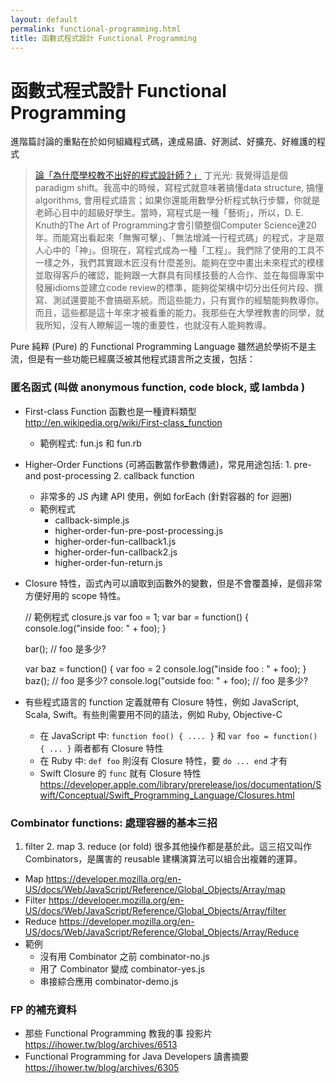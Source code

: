 ```yaml
---
layout: default
permalink: functional-programming.html
title: 函數式程式設計 Functional Programming
---
```


# 函數式程式設計 Functional Programming

進階篇討論的重點在於如何組織程式碼，達成易讀、好測試、好擴充、好維護的程式

> [論「為什麼學校教不出好的程式設計師？」](https://www.facebook.com/softdevtools/posts/305785376123355)
> 丁光光: 我覺得這是個paradigm shift。我高中的時候，寫程式就意味著搞懂data structure, 搞懂algorithms, 會用程式語言；如果你還能用數學分析程式執行步驟，你就是老師心目中的超級好學生。當時，寫程式是一種「藝術」，所以，D. E. Knuth的The Art of Programming才會引領整個Computer Science達20年。而能寫出看起來「無懈可擊」、「無法增減一行程式碼」的程式，才是眾人心中的「神」。但現在，寫程式成為一種「工程」。我們除了使用的工具不一樣之外，我們其實跟木匠沒有什麼差別。能夠在空中畫出未來程式的模樣並取得客戶的確認，能夠跟一大群具有同樣技藝的人合作、並在每個專案中發展idioms並建立code review的標準，能夠從架構中切分出任何片段、撰寫、測試還要能不會搞砸系統。而這些能力，只有實作的經驗能夠教導你。而且，這些都是這十年來才被看重的能力。我那些在大學裡教書的同學，就我所知，沒有人瞭解這一塊的重要性，也就沒有人能夠教導。

Pure 純粹 (Pure) 的 Functional Programming Language 雖然過於學術不是主流，但是有一些功能已經廣泛被其他程式語言所之支援，包括：

###  匿名函式 (叫做 anonymous function, code block, 或 lambda )

* First-class Function 函數也是一種資料類型 http://en.wikipedia.org/wiki/First-class_function
  * 範例程式: fun.js 和 fun.rb
* Higher-Order Functions (可將函數當作參數傳遞)，常見用途包括: 1. pre- and post-processing 2. callback function
     * 非常多的 JS 內建 API 使用，例如 forEach (針對容器的 for 迴圈) 
     * 範例程式 
       * callback-simple.js
       * higher-order-fun-pre-post-processing.js
       * higher-order-fun-callback1.js
       * higher-order-fun-callback2.js
       * higher-order-fun-return.js
 

* Closure 特性，函式內可以讀取到函數外的變數，但是不會覆蓋掉，是個非常方便好用的 scope 特性。


    // 範例程式 closure.js
    var foo = 1;
    var bar = function() {
      console.log("inside foo: " + foo);
    }

    bar(); // foo 是多少?

    var baz = function() {
      var foo = 2
      console.log("inside foo : " + foo);
    }
    baz(); // foo 是多少?
    console.log("outside foo: " + foo); // foo 是多少?

* 有些程式語言的 function 定義就帶有 Closure 特性，例如 JavaScript, Scala, Swift。有些則需要用不同的語法，例如 Ruby, Objective-C
     * 在 JavaScript 中:  `function foo() { .... }` 和 `var foo = function() { ... }` 兩者都有 Closure 特性
     * 在 Ruby 中: `def foo` 則沒有 Closure 特性，要 `do ... end` 才有
   * Swift Closure 的 `func` 就有 Closure 特性 https://developer.apple.com/library/prerelease/ios/documentation/Swift/Conceptual/Swift_Programming_Language/Closures.html

### Combinator functions: 處理容器的基本三招

 1. filter 2. map 3. reduce (or fold) 很多其他操作都是基於此。這三招又叫作 Combinators，是厲害的 reusable 建構演算法可以組合出複雜的運算。
   * Map https://developer.mozilla.org/en-US/docs/Web/JavaScript/Reference/Global_Objects/Array/map
   * Filter https://developer.mozilla.org/en-US/docs/Web/JavaScript/Reference/Global_Objects/Array/filter
   * Reduce https://developer.mozilla.org/en-US/docs/Web/JavaScript/Reference/Global_Objects/Array/Reduce
   * 範例
     * 沒有用 Combinator 之前 combinator-no.js
     * 用了 Combinator 變成 combinator-yes.js
     * 串接綜合應用 combinator-demo.js


### FP 的補充資料
   * 那些 Functional Programming 教我的事 投影片 https://ihower.tw/blog/archives/6513
   * Functional Programming for Java Developers 讀書摘要 https://ihower.tw/blog/archives/6305

